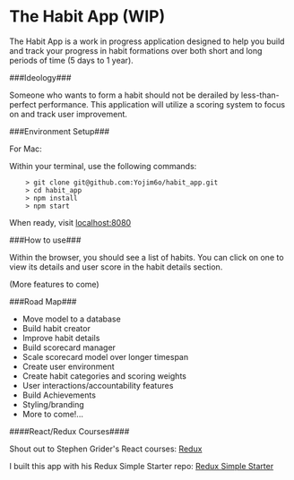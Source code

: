 # The Habit App (WIP)

The Habit App is a work in progress application designed to help you build and track your progress in habit formations over both short and long periods of time (5 days to 1 year).

###Ideology###

Someone who wants to form a habit should not be derailed by less-than-perfect performance.  This application will utilize a scoring system to focus on and track user improvement.

###Environment Setup###

For Mac:

Within your terminal, use the following commands:

```
	> git clone git@github.com:Yojim6o/habit_app.git
	> cd habit_app
	> npm install
	> npm start
```

When ready, visit [localhost:8080](http://localhost:8080)

###How to use###

Within the browser, you should see a list of habits.  You can click on one to view its details and user score in the habit details section.

(More features to come)

###Road Map###

- Move model to a database
- Build habit creator
- Improve habit details
- Build scorecard manager
- Scale scorecard model over longer timespan
- Create user environment
- Create habit categories and scoring weights
- User interactions/accountability features
- Build Achievements
- Styling/branding
- More to come!...

####React/Redux Courses####

Shout out to Stephen Grider's React courses: [Redux](https://www.udemy.com/react-redux/)

I built this app with his Redux Simple Starter repo: [Redux Simple Starter](https://github.com/StephenGrider/ReduxSimpleStarter)
